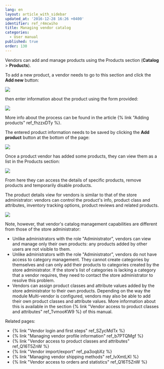 ```yaml
---
lang: en
layout: article_with_sidebar
updated_at: '2016-12-28 16:26 +0400'
identifier: ref_r4mcwiho
title: Managing vendor catalog
categories:
  - User manual
published: true
order: 130
---
```



Vendors can add and manage products using the Products section (**Catalog** > **Products**).

To add a new product, a vendor needs to go to this section and click the **Add new** button:

![]({{site.baseurl}}/attachments/8749388/8716908.png)

then enter information about the product using the form provided:

![]({{site.baseurl}}/attachments/8749388/8717030.png)

More info about the process can be found in the article {% link "Adding products" ref_fhzzxDTy %}. 

The entered product information needs to be saved by clicking the **Add product** button at the bottom of the page:

![]({{site.baseurl}}/attachments/8749388/8717031.png)

Once a product vendor has added some products, they can view them as a list in the Products section:

![]({{site.baseurl}}/attachments/8749388/8717111.png)

From here they can access the details of specific products, remove products and temporarily disable products. 

The product details view for vendors is similar to that of the store administrator: vendors can control the product's info, product class and attributes, inventory tracking options, product reviews and related products.

![]({{site.baseurl}}/attachments/8749388/8717120.png)

Note, however, that vendor's catalog management capabilities are different from those of the store administrator:

*   Unlike administrators with the role "Administrator", vendors can view and manage only their own products: any products added by other users are not visible to them.
*   Unlike administrators with the role "Administrator", vendors do not have access to category management. They cannot create categories by themselves and can only add their products to categories created by the store administrator. If the store's list of categories is lacking a category that a vendor requires, they need to contact the store administrator to resolve this problem.
*   Vendors can assign product classes and attribute values added by the store administrator to their own products. Depending on the way the module Multi-vendor is configured, vendors may also be able to add their own product classes and attribute values. More information about this is available in the section {% link "Vendor access to product classes and attributes" ref_TvmooKW9 %} of this manual.

Related pages:

*   {% link "Vendor login and first steps" ref_SZycMdTx %}
*   {% link "Managing vendor profile information" ref_b7PTQMgf %}
*   {% link "Vendor access to product classes and attributes" ref_Q16T5ZnW %}
*   {% link "Vendor import/export" ref_pa3oqbXz %}
*   {% link "Managing vendor shipping methods" ref_IvXmtLKI %}
*   {% link "Vendor access to orders and statistics" ref_Q16T5ZnW %}
